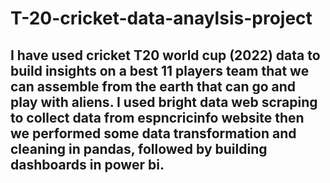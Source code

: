 # T-20-cricket-data-anaylsis-project
## I have used cricket T20 world cup (2022) data to build insights on a best 11 players team that we can assemble from the earth that can go and play with aliens. I used bright data web scraping to collect data from espncricinfo website then we performed some data transformation and cleaning in pandas, followed by building dashboards in power bi.
